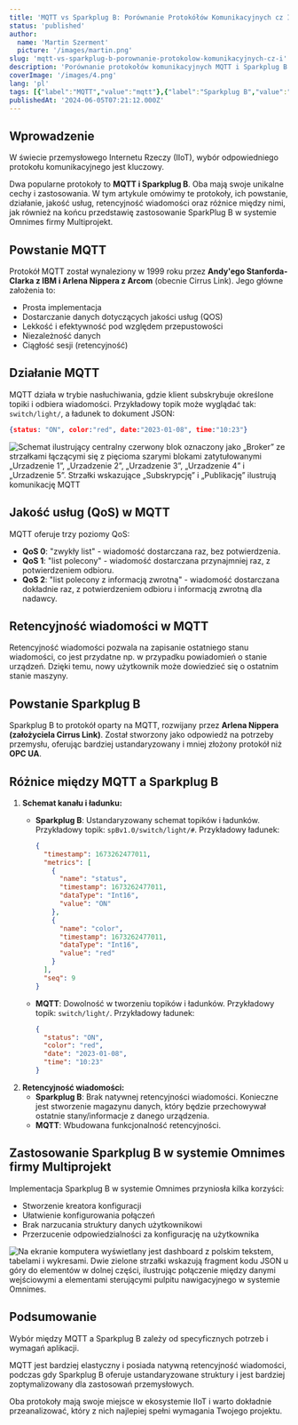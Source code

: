 ```yaml
---
title: 'MQTT vs Sparkplug B: Porównanie Protokółów Komunikacyjnych cz I'
status: 'published'
author:
  name: 'Martin Szerment'
  picture: '/images/martin.png'
slug: 'mqtt-vs-sparkplug-b-porownanie-protokolow-komunikacyjnych-cz-i'
description: 'Porównanie protokołów komunikacyjnych MQTT i Sparkplug B w kontekście przemysłowego Internetu Rzeczy (IIoT). Dowiedz się o ich zaletach, różnicach, jakości usług (QoS) oraz retencyjności wiadomości. Odkryj, który protokół lepiej spełnia wymagania Twojego projektu IoT.'
coverImage: '/images/4.png'
lang: 'pl'
tags: [{"label":"MQTT","value":"mqtt"},{"label":"Sparkplug B","value":"sparkplugB"},{"label":"Protokół komunikacyjny","value":"protokółKomunikacyjny"},{"label":"QoS","value":"qoS"},{"label":"IIoT","value":"iIoT"},{"label":"Komunikacja IoT","value":"komunikacjaIoT"},{"label":"Omnimes","value":"omnimes"},{"label":"Przemysł 4.0","value":"przemysł40"},{"label":"Standardy komunikacyjne","value":"standardyKomunikacyjne"}]
publishedAt: '2024-06-05T07:21:12.000Z'
---
```


## **Wprowadzenie**

W świecie przemysłowego Internetu Rzeczy (IIoT), wybór odpowiedniego protokołu komunikacyjnego jest kluczowy.

Dwa popularne protokoły to **MQTT i Sparkplug B**. Oba mają swoje unikalne cechy i zastosowania. W tym artykule omówimy te protokoły, ich powstanie, działanie, jakość usług, retencyjność wiadomości oraz różnice między nimi, jak również na końcu przedstawię zastosowanie SparkPlug B w systemie Omnimes firmy Multiprojekt.

## **Powstanie MQTT**

Protokół MQTT został wynaleziony w 1999 roku przez **Andy'ego Stanforda-Clarka z IBM i Arlena Nippera z Arcom** (obecnie Cirrus Link). Jego główne założenia to:

- Prosta implementacja
- Dostarczanie danych dotyczących jakości usług (QOS)
- Lekkość i efektywność pod względem przepustowości
- Niezależność danych
- Ciągłość sesji (retencyjność)

## **Działanie MQTT**

MQTT działa w trybie nasłuchiwania, gdzie klient subskrybuje określone topiki i odbiera wiadomości. Przykładowy topik może wyglądać tak: `switch/light/`, a ładunek to dokument JSON:

```json
{status: "ON", color:"red", date:"2023-01-08", time:"10:23"}
```

![Schemat ilustrujący centralny czerwony blok oznaczony jako „Broker” ze strzałkami łączącymi się z pięcioma szarymi blokami zatytułowanymi „Urzadzenie 1”, „Urzadzenie 2”, „Urzadzenie 3”, „Urzadzenie 4” i „Urzadzenie 5”. Strzałki wskazujące „Subskrypcję” i „Publikację” ilustrują komunikację MQTT](/images/image-y0nj-QyMD.png)

## **Jakość usług (QoS) w MQTT**

MQTT oferuje trzy poziomy QoS:

- **QoS 0**: "zwykły list" - wiadomość dostarczana raz, bez potwierdzenia.
- **QoS 1**: "list polecony" - wiadomość dostarczana przynajmniej raz, z potwierdzeniem odbioru.
- **QoS 2**: "list polecony z informacją zwrotną" - wiadomość dostarczana dokładnie raz, z potwierdzeniem odbioru i informacją zwrotną dla nadawcy.

## **Retencyjność wiadomości w MQTT**

Retencyjność wiadomości pozwala na zapisanie ostatniego stanu wiadomości, co jest przydatne np. w przypadku powiadomień o stanie urządzeń. Dzięki temu, nowy użytkownik może dowiedzieć się o ostatnim stanie maszyny.

## **Powstanie Sparkplug B**

Sparkplug B to protokół oparty na MQTT, rozwijany przez **Arlena Nippera (założyciela Cirrus Link)**. Został stworzony jako odpowiedź na potrzeby przemysłu, oferując bardziej ustandaryzowany i mniej złożony protokół niż **OPC UA**.

## **Różnice między MQTT a Sparkplug B**

1. **Schemat kanału i ładunku:**
   - **Sparkplug B**: Ustandaryzowany schemat topików i ładunków. Przykładowy topik: `spBv1.0/switch/light/#`. Przykładowy ładunek:
   
     ```json
     {
       "timestamp": 1673262477011,
       "metrics": [
         {
           "name": "status",
           "timestamp": 1673262477011,
           "dataType": "Int16",
           "value": "ON"
         },
         {
           "name": "color",
           "timestamp": 1673262477011,
           "dataType": "Int16",
           "value": "red"
         }
       ],
       "seq": 9
     }
     ```
   - **MQTT**: Dowolność w tworzeniu topików i ładunków. Przykładowy topik: `switch/light/`. Przykładowy ładunek:

     ```json
     {
       "status": "ON",
       "color": "red",
       "date": "2023-01-08",
       "time": "10:23"
     }
     ```
2. **Retencyjność wiadomości:**
   - **Sparkplug B**: Brak natywnej retencyjności wiadomości. Konieczne jest stworzenie magazynu danych, który będzie przechowywał ostatnie stany/informacje z danego urządzenia.
   - **MQTT**: Wbudowana funkcjonalność retencyjności.

## **Zastosowanie Sparkplug B w systemie Omnimes firmy Multiprojekt**

Implementacja Sparkplug B w systemie Omnimes przyniosła kilka korzyści:

- Stworzenie kreatora konfiguracji
- Ułatwienie konfigurowania połączeń
- Brak narzucania struktury danych użytkownikowi
- Przerzucenie odpowiedzialności za konfigurację na użytkownika

![Na ekranie komputera wyświetlany jest dashboard z polskim tekstem, tabelami i wykresami. Dwie zielone strzałki wskazują fragment kodu JSON u góry do elementów w dolnej części, ilustrując połączenie między danymi wejściowymi a elementami sterującymi pulpitu nawigacyjnego w systemie Omnimes.](/images/image-uyot-YwNT.png)

## **Podsumowanie**

Wybór między MQTT a Sparkplug B zależy od specyficznych potrzeb i wymagań aplikacji.

MQTT jest bardziej elastyczny i posiada natywną retencyjność wiadomości, podczas gdy Sparkplug B oferuje ustandaryzowane struktury i jest bardziej zoptymalizowany dla zastosowań przemysłowych.

Oba protokoły mają swoje miejsce w ekosystemie IIoT i warto dokładnie przeanalizować, który z nich najlepiej spełni wymagania Twojego projektu.